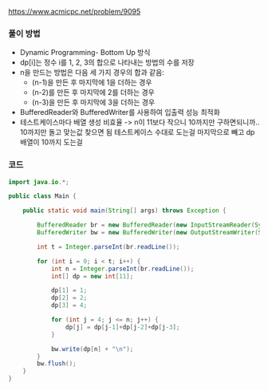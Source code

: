 https://www.acmicpc.net/problem/9095

### 풀이 방법
- Dynamic Programming- Bottom Up 방식
- dp[i]는 정수 i를 1, 2, 3의 합으로 나타내는 방법의 수를 저장
- n을 만드는 방법은 다음 세 가지 경우의 합과 같음:
  - (n-1)을 만든 후 마지막에 1을 더하는 경우
  - (n-2)를 만든 후 마지막에 2를 더하는 경우
  - (n-3)을 만든 후 마지막에 3을 더하는 경우
- BufferedReader와 BufferedWriter를 사용하여 입출력 성능 최적화
- 테스트케이스마다 배열 생성 비효율 -> n이 11보다 작으니 10까지만 구하면되니까.. 10까지만 돌고 맞는값 찾으면 됨 테스트케이스 수대로 도는걸 마지막으로 빼고 dp배열이 10까지 도는걸 

### 코드
```java
import java.io.*;

public class Main {

	public static void main(String[] args) throws Exception {

		BufferedReader br = new BufferedReader(new InputStreamReader(System.in));
		BufferedWriter bw = new BufferedWriter(new OutputStreamWriter(System.out));

		int t = Integer.parseInt(br.readLine());

		for (int i = 0; i < t; i++) {
			int n = Integer.parseInt(br.readLine());
			int[] dp = new int[11];

			dp[1] = 1;
			dp[2] = 2;
			dp[3] = 4;

			for (int j = 4; j <= n; j++) {
				dp[j] = dp[j-1]+dp[j-2]+dp[j-3];
			}

			bw.write(dp[n] + "\n");
		}
		bw.flush();
	}
}
```